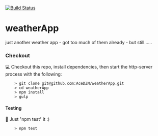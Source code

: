 [![Build Status](https://travis-ci.org/AceDZN/weatherApp.svg?branch=master)](https://travis-ci.org/AceDZN/weatherApp)
# weatherApp
just another weather app - got too much of them already - but still......

### Checkout

:computer: Checkout this repo, install dependencies, then start the http-server process with the following:

```
	> git clone git@github.com:AceDZN/weatherApp.git
	> cd weatherApp
	> npm install
	> gulp
```
#### Testing
:memo: Just ׳npm test׳ it :)

```
	> npm test
```
